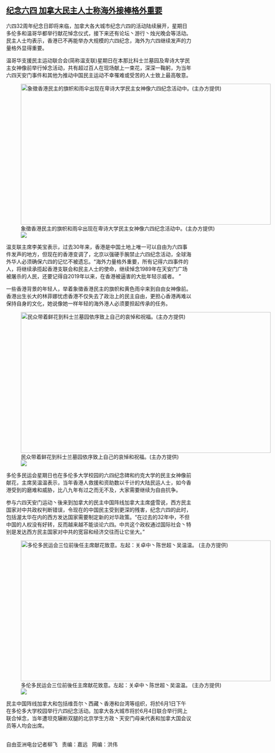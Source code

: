 <!--1622490753000-->
[纪念六四  加拿大民主人士称海外接棒格外重要](https://www.rfa.org/mandarin/yataibaodao/zhengzhi/lf-05312021154153.html)
------

<p></p><p>六四32周年纪念日即将来临，加拿大各大城市纪念六四的活动陆续展开，星期日多伦多和温哥华都举行献花悼念仪式，接下来还有论坛丶游行丶烛光晚会等活动。民主人士均表示，香港已不再能举办大规模的六四纪念，海外为六四继续发声的力量格外显得重要。</p><p>温哥华支援民主运动联合会(简称温支联)星期日在本那比科士兰墓园及卑诗大学民主女神像前举行悼念活动，共有超过百人在现场献上一束花，深深一鞠躬，为当年六四天安门事件和其他为推动中国民主运动不幸罹难或受苦的人士致上最高敬意。</p><p><figure class="image-richtext image-inline captioned" style="width:680px;"><img alt="象徵香港民主的旗帜和雨伞出现在卑诗大学民主女神像六四纪念活动中。(主办方提供)" height="383" src="https://www.rfa.org/mandarin/yataibaodao/zhengzhi/lf-05312021154153.html/3.jpg/@@images/eb021c75-a3d9-4a87-a697-f01b590751a9.jpeg" title="3.jpg" width="680"/><figcaption class="image-caption">象徵香港民主的旗帜和雨伞出现在卑诗大学民主女神像六四纪念活动中。(主办方提供)</figcaption><small></small><div id="zoomattribute"><a data-caption="象徵香港民主的旗帜和雨伞出现在卑诗大学民主女神像六四纪念活动中。(主办方提供)" data-fancybox="" href="https://www.rfa.org/mandarin/yataibaodao/zhengzhi/lf-05312021154153.html/3.jpg" id="single_image" title="象徵香港民主的旗帜和雨伞出现在卑诗大学民主女神像六四纪念活动中。(主办方提供)"><img src="/++plone++rfa-resources/img/icon-zoom.png"/></a></div></figure></p><p>温支联主席李美宝表示，过去30年来，香港是中国土地上唯一可以自由为六四事件发声的地方，但现在的香港变调了，北京以强硬手腕禁止六四纪念活动，全球海外华人必须确保六四的记忆不被遗忘。“海外力量格外重要，所有记得六四事件的人，将继续承揽起香港支联会和民主人士的使命，继续悼念1989年在天安门广场被屠杀的人民，还要记得自2019年以来，在香港被逼害的大批年轻示威者。 ”</p><p>一些香港背景的年轻人，举着象徵香港民主的旗帜和黄色雨伞来到自由女神像前。香港出生长大的林菲娜忧虑香港不仅失去了政治上的民主自由，更担心香港再难以保持自身的文化，她说像她一样年轻的海外港人必须要担起传承的任务。</p><p><figure class="image-richtext image-inline captioned" style="width:680px;"><img alt="民众带着鲜花到科士兰墓园依序致上自己的哀悼和祝福。(主办方提供)" height="383" src="https://www.rfa.org/mandarin/yataibaodao/zhengzhi/lf-05312021154153.html/2.jpg/@@images/605e783b-0a0c-4191-aefc-d8c7a7b1d2fe.jpeg" title="2.jpg" width="680"/><figcaption class="image-caption">民众带着鲜花到科士兰墓园依序致上自己的哀悼和祝福。(主办方提供)</figcaption><small></small><div id="zoomattribute"><a data-caption="民众带着鲜花到科士兰墓园依序致上自己的哀悼和祝福。(主办方提供)" data-fancybox="" href="https://www.rfa.org/mandarin/yataibaodao/zhengzhi/lf-05312021154153.html/2.jpg" id="single_image" title="民众带着鲜花到科士兰墓园依序致上自己的哀悼和祝福。(主办方提供)"><img src="/++plone++rfa-resources/img/icon-zoom.png"/></a></div></figure></p><p>多伦多民运会星期日也在多伦多大学校园的六四纪念碑和约克大学的民主女神像前献花，主席吴温温表示，当年香港人救援和资助数以千计的大陆民运人士，如今香港受到的磨难和威胁，比八九年有过之而无不及，大家需要继续为自由抗争。</p><p>参与六四天安门运动丶後来到加拿大的民主中国阵线加拿大主席盛雪说，西方民主国家对中共政权判断错误，令现在的中国民主受到更深的残害，纪念六四的此时，包括渥太华在内的西方发达国家需要制定新的对华政策。“在过去的32年中，不但中国的人权没有好转，反而越来越不能谈论六四。中共这个政权通过国际社会丶特别是发达西方民主国家对中共的宽容和经济交往而让它坐大。”</p><p><figure class="image-richtext image-inline captioned" style="width:680px;"><img alt="多伦多民运会三位前後任主席献花致意。左起：关卓中丶陈世超丶吴温温。      (主办方提供)" height="383" src="https://www.rfa.org/mandarin/yataibaodao/zhengzhi/lf-05312021154153.html/4.jpg/@@images/c01056ac-9a0b-48b9-b9f1-3526185ca6e7.jpeg" title="4.jpg" width="680"/><figcaption class="image-caption">多伦多民运会三位前後任主席献花致意。左起：关卓中丶陈世超丶吴温温。      (主办方提供)</figcaption><small></small><div id="zoomattribute"><a data-caption="多伦多民运会三位前後任主席献花致意。左起：关卓中丶陈世超丶吴温温。      (主办方提供)" data-fancybox="" href="https://www.rfa.org/mandarin/yataibaodao/zhengzhi/lf-05312021154153.html/4.jpg" id="single_image" title="多伦多民运会三位前後任主席献花致意。左起：关卓中丶陈世超丶吴温温。      (主办方提供)"><img src="/++plone++rfa-resources/img/icon-zoom.png"/></a></div></figure></p><p>民主中国阵线加拿大和包括维吾尔丶西藏丶香港和台湾等组织，将於6月1日下午在多伦多大学校园举行六四纪念活动。加拿大各大城市将於6月4日联合举行网上联合悼念，当年遭坦克辗断双腿的北京学生方政丶天安门母亲代表和加拿大国会议员等人均会出席。</p><p><br/>自由亚洲电台记者柳飞   责编：嘉远   网编：洪伟</p>
